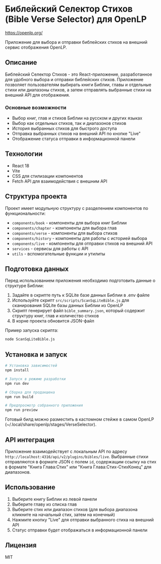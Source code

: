 # Библейский Селектор Стихов (Bible Verse Selector) для OpenLP

https://openlp.org/

Приложение для выбора и отправки библейских стихов на внешний сервис отображения OpenLP.

## Описание

Библейский Селектор Стихов - это React-приложение, разработанное для удобного выбора и отправки библейских стихов. Приложение позволяет пользователям выбирать книги Библии, главы и отдельные стихи или диапазоны стихов, а затем отправлять выбранные стихи на внешний API для отображения.

### Основные возможности

- Выбор книг, глав и стихов Библии на русском и других языках
- Выбор как отдельных стихов, так и диапазонов стихов
- История выбранных стихов для быстрого доступа
- Отправка выбранных стихов на внешний API по кнопке "Live"
- Отображение статуса отправки в информационной панели

## Технологии

- React 18
- Vite
- CSS для стилизации компонентов
- Fetch API для взаимодействия с внешним API

## Структура проекта

Проект имеет модульную структуру с разделением компонентов по функциональности:

- `components/book` - компоненты для выбора книг Библии
- `components/chapter` - компоненты для выбора глав
- `components/verse` - компоненты для выбора стихов
- `components/history` - компоненты для работы с историей выбора
- `components/live` - компоненты для отправки стихов на внешний API
- `services` - сервисы для работы с API
- `utils` - вспомогательные функции и утилиты

## Подготовка данных

Перед использованием приложения необходимо подготовить данные о структуре Библии:

1. Задайте в скрипте путь к SQLite базе данных Библии в .env файле
2. Используйте скрипт `src/scripts/ScanSqLiteBible.js` для сканирования SQLite базы данных Библии из OpenLP
3. Скрипт генерирует файл `bible_summary.json`, который содержит структуру книг, глав и количество стихов
4. В корне проекта обновится JSON-файл 

Пример запуска скрипта:
```bash
node ScanSqLiteBible.js
```

## Установка и запуск

```bash
# Установка зависимостей
npm install

# Запуск в режиме разработки
npm run dev

# Сборка для продакшена
npm run build

# Предпросмотр собранного приложения
npm run preview
```

Готовый билд можно разместить в кастомном стейже в самом OpenLP (~/.local/share/openlp/stages/VerseSelector).

## API интеграция

Приложение взаимодействует с локальным API по адресу `http://localhost:4316/api/v2/plugins/bibles/live`. Выбранные стихи отправляются в формате JSON с полем `id`, содержащим ссылку на стих в формате "Книга Глава:Стих" или "Книга Глава:Стих-СтихКонец" для диапазонов.

## Использование

1. Выберите книгу Библии из левой панели
2. Выберите главу из списка глав
3. Выберите стих или диапазон стихов (для выбора диапазона кликните на начальный стих, затем на конечный)
4. Нажмите кнопку "Live" для отправки выбранного стиха на внешний API
5. Статус отправки будет отображаться в информационной панели

## Лицензия

MIT
